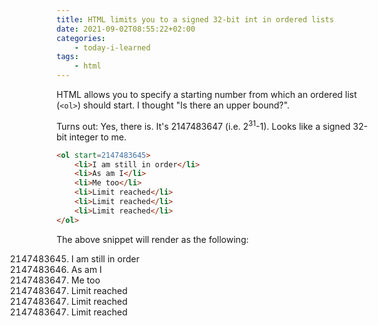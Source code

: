 ```yaml
---
title: HTML limits you to a signed 32-bit int in ordered lists
date: 2021-09-02T08:55:22+02:00
categories:
    - today-i-learned
tags:
    - html
---
```


HTML allows you to specify a starting number from which an ordered list (`<ol>`) should start.
I thought "Is there an upper bound?".

Turns out: Yes, there is.
It's 2147483647 (i.e. 2<sup>31</sup>-1).
Looks like a signed 32-bit integer to me.

```html
<ol start=2147483645>
    <li>I am still in order</li>
    <li>As am I</li>
    <li>Me too</li>
    <li>Limit reached</li>
    <li>Limit reached</li>
    <li>Limit reached</li>
</ol>
```

The above snippet will render as the following:

<ol start=2147483645>
    <li>I am still in order</li>
    <li>As am I</li>
    <li>Me too</li>
    <li>Limit reached</li>
    <li>Limit reached</li>
    <li>Limit reached</li>
</ol>
